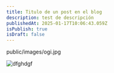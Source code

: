 ```yaml
---
title: Titulo de un post en el blog
description: test de descripción
publishedAt: 2025-01-17T10:06:43.059Z
isPublish: true
isDraft: false
---
```

public/images/ogi.jpg

![dfghdgf](/images/ogi.jpg "fdghfgdh")